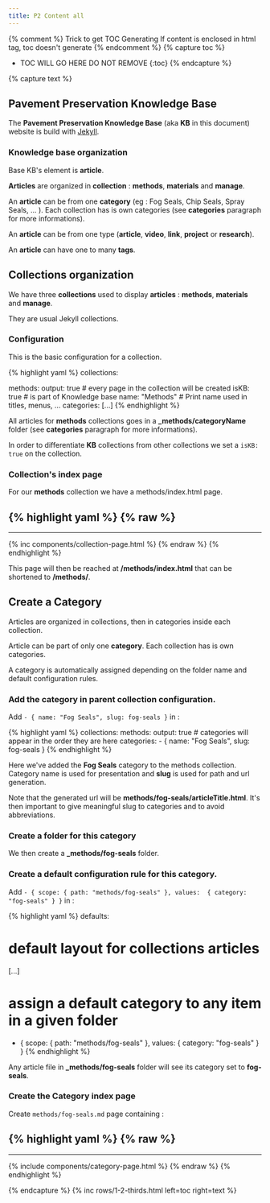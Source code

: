 ```yaml
---
title: P2 Content all
---
```


{% comment %}
Trick to get TOC Generating
If content is enclosed in html tag, toc doesn't generate
{% endcomment %}
{% capture toc %}
* TOC WILL GO HERE DO NOT REMOVE
{:toc}
{% endcapture %}

{% capture text %}
## Pavement Preservation Knowledge Base
The **Pavement Preservation Knowledge Base** (aka **KB** in this document) website is build with [Jekyll](http://jekyllrb.com/).

### Knowledge base organization
Base KB's element is **article**.

**Articles** are organized in **collection** : **methods**, **materials** and **manage**.

An **article** can be from one **category** (eg : Fog Seals, Chip Seals, Spray Seals, ... ). Each collection has is own categories (see **categories** paragraph for more informations).

An **article** can be from one type (**article**, **video**, **link**, **project** or **research**).

An **article** can have one to many **tags**.

## Collections organization

We have three **collections** used to display **articles** : **methods**, **materials** and **manage**.

They are usual Jekyll collections.

### Configuration
This is the basic configuration for a collection.

{% highlight yaml %}
collections:

  methods:
    output: true   # every page in the collection will be created
    isKB: true     # is part of Knowledge base
    name: "Methods" # Print name used in titles, menus, ...
    categories:
      [...]
{% endhighlight %}

All articles for **methods** collections goes in a **_methods/categoryName** folder
(see **categories** paragraph for more informations).

In order to differentiate **KB** collections from other collections we set a `isKB: true` on the collection.

### Collection's index page

For our **methods** collection we have a methods/index.html page.

{% highlight yaml %}
{% raw %}
---
---
{% inc components/collection-page.html %}
{% endraw %}
{% endhighlight %}

This page will then be reached at **/methods/index.html** that can be shortened to **/methods/**.

## Create a Category

Articles are organized in collections, then in categories inside each collection.

Article can be part of only one **category**.
Each collection has is own categories.

A category is automatically assigned depending on the folder name and default configuration rules.

### Add the category in parent collection configuration.

Add `- { name: "Fog Seals", slug: fog-seals }` in :

{% highlight yaml %}
collections:
  methods:
    output: true
    # categories will appear in the order they are here
    categories:
        - { name: "Fog Seals", slug: fog-seals }
{% endhighlight %}

Here we've added the **Fog Seals** category to the methods collection.
Category name is used for presentation and **slug** is used for path and url generation.

Note that the generated url will be **methods/fog-seals/articleTitle.html**.
It's then important to give meaningful slug to categories and to avoid abbreviations.

### Create a folder for this category

We then create a **_methods/fog-seals** folder.

### Create a default configuration rule for this category.

Add `- { scope: { path: "methods/fog-seals" }, values:  { category: "fog-seals" } }` in :

{% highlight yaml %}
defaults:
  # default layout for collections articles
[...]

# assign a default category to any item in a given folder
  - { scope: { path: "methods/fog-seals" }, values:  { category: "fog-seals" } }
{% endhighlight %}

Any article file in **_methods/fog-seals** folder will see its category set to **fog-seals**.

### Create the Category index page

Create `methods/fog-seals.md` page containing :

{% highlight yaml %}
{% raw %}
---
---
{% include components/category-page.html %}
{% endraw %}
{% endhighlight %}

{% endcapture %}
{% inc rows/1-2-thirds.html left=toc right=text %}
